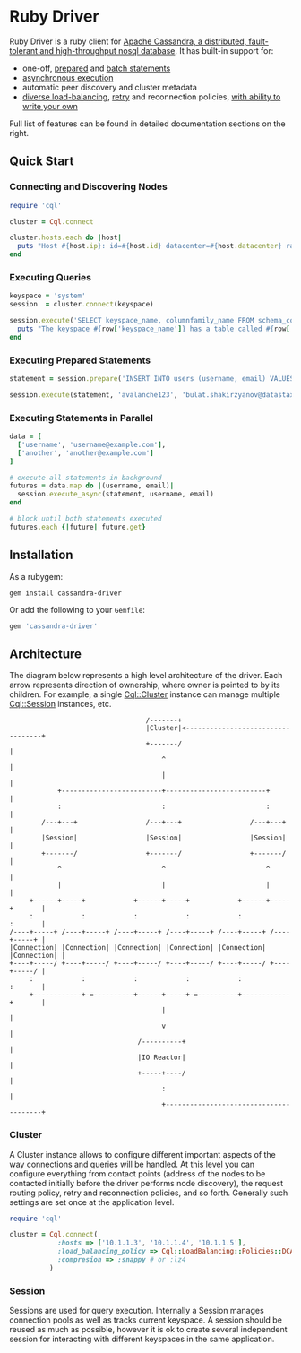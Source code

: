 # Ruby Driver

Ruby Driver is a ruby client for [Apache Cassandra, a distributed, fault-tolerant and high-throughput nosql database](http://cassandra.apache.org/). It has built-in support for:

* one-off, [prepared](/features/prepared_statements/) and [batch statements](/features/batch_statements/)
* [asynchronous execution](/features/asynchronous_io/)
* automatic peer discovery and cluster metadata
* [diverse load-balancing](/features/load_balancing/), [retry](/features/retry_policies/) and reconnection policies, [with ability to write your own](/features/load_balancing/implementing_a_policy/)

Full list of features can be found in detailed documentation sections on the right.

## Quick Start

### Connecting and Discovering Nodes

```ruby
require 'cql'

cluster = Cql.connect

cluster.hosts.each do |host|
  puts "Host #{host.ip}: id=#{host.id} datacenter=#{host.datacenter} rack=#{host.rack}"
end
```

### Executing Queries

```ruby
keyspace = 'system'
session  = cluster.connect(keyspace)

session.execute('SELECT keyspace_name, columnfamily_name FROM schema_columnfamilies').each do |row|
  puts "The keyspace #{row['keyspace_name']} has a table called #{row['columnfamily_name']}"
end
```

### Executing Prepared Statements

```ruby
statement = session.prepare('INSERT INTO users (username, email) VALUES (?, ?)')

session.execute(statement, 'avalanche123', 'bulat.shakirzyanov@datastax.com')
```

### Executing Statements in Parallel

```ruby
data = [
  ['username', 'username@example.com'],
  ['another', 'another@example.com']
]

# execute all statements in background
futures = data.map do |(username, email)|
  session.execute_async(statement, username, email)
end

# block until both statements executed
futures.each {|future| future.get}
```

## Installation

As a rubygem:

```console
gem install cassandra-driver
```

Or add the following to your `Gemfile`:

```ruby
gem 'cassandra-driver'
```

## Architecture

The diagram below represents a high level architecture of the driver. Each arrow represents direction of ownership, where owner is pointed to by its children. For example, a single [Cql::Cluster](/api/cluster) instance can manage multiple [Cql::Session](/api/session) instances, etc.

```ditaa
                                  /-------+
                                  |Cluster|<----------------------------------+
                                  +-------/                                   |
                                      ^                                       |
                                      |                                       |
            +-------------------------+-------------------------+             |
            :                         :                         :             |
        /---+---+                 /---+---+                 /---+---+         |
        |Session|                 |Session|                 |Session|         |
        +-------/                 +-------/                 +-------/         |
            ^                         ^                         ^             |
            |                         |                         |             |
     +------+-----+            +------+-----+            +------+-----+       |
     :            :            :            :            :            :       |
/----+-----+ /----+-----+ /----+-----+ /----+-----+ /----+-----+ /----+-----+ |
|Connection| |Connection| |Connection| |Connection| |Connection| |Connection| |
+----+-----/ +----+-----/ +----+-----/ +----+-----/ +----+-----/ +----+-----/ |
     :            :            :            :            :            :       |
     +------------+-=----------+------+-----+-=----------+------------+       |
                                      |                                       |
                                      v                                       |
                                /----------+                                  |
                                |IO Reactor|                                  |
                                +-----+----/                                  |
                                      :                                       |
                                      +---------------------------------------+
```

### Cluster

A Cluster instance allows to configure different important aspects of the way connections and queries will be handled. At this level you can configure everything from contact points (address of the nodes to be contacted initially before the driver performs node discovery), the request routing policy, retry and reconnection policies, and so forth. Generally such settings are set once at the application level.

```ruby
require 'cql'

cluster = Cql.connect(
            :hosts => ['10.1.1.3', '10.1.1.4', '10.1.1.5'],
            :load_balancing_policy => Cql::LoadBalancing::Policies::DCAwareRoundRobin.new("US_EAST"),
            :compresion => :snappy # or :lz4
          )
```

### Session

Sessions are used for query execution. Internally a Session manages connection pools as well as tracks current keyspace. A session should be reused as much as possible, however it is ok to create several independent session for interacting with different keyspaces in the same application.
